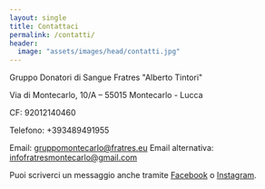 ```yaml
---
layout: single
title: Contattaci
permalink: /contatti/
header:
  image: "assets/images/head/contatti.jpg"
---
```


Gruppo Donatori di Sangue Fratres "Alberto Tintori"

Via di Montecarlo, 10/A – 55015 Montecarlo - Lucca

CF: 92012140460

Telefono: +393489491955

Email: gruppomontecarlo@fratres.eu
Email alternativa: infofratresmontecarlo@gmail.com

Puoi scriverci un messaggio anche tramite [Facebook](https://www.facebook.com/donatori.montecarlo) o
[Instagram](https://www.instagram.com/fratres.montecarlo/).

